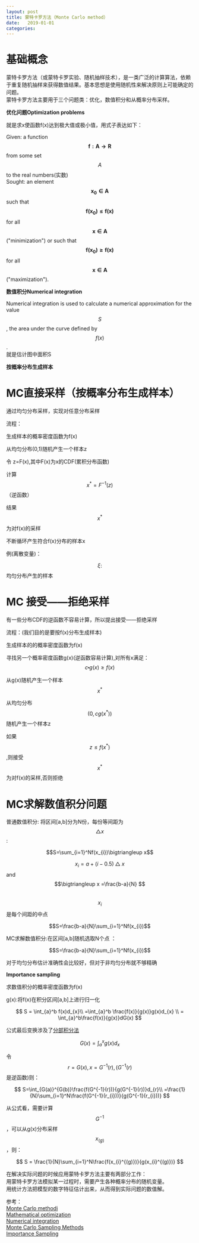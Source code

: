```yaml
---
layout: post
title: 蒙特卡罗方法（Monte Carlo method）
date:   2019-01-01
categories: 
---
```


# 基础概念   

蒙特卡罗方法（或蒙特卡罗实验、随机抽样技术），是一类广泛的计算算法，依赖于重复随机抽样来获得数值结果。基本思想是使用随机性来解决原则上可能确定的问题。   
蒙特卡罗方法主要用于三个问题类：优化，数值积分和从概率分布采样。    

**优化问题Optimization problems**   

就是求x使函数f(x)达到极大值或极小值，用式子表达如下：  

Given: a function $$\mathbf{f:A \to R}$$ from some set $$A$$ to the real numbers(实数)   
Sought: an element $$\mathbf{x_{0} \in A}$$ such that $$\mathbf{f(x_{0})\le f(x)}$$ for all $$\mathbf{x \in A}$$ ("minimization") or such that $$\mathbf{f(x_{0}) \ge f(x)}$$ for all $$\mathbf{x \in A}$$("maximization").

**数值积分Numerical integration**    

Numerical integration is used to calculate a numerical approximation for the value $$S$$, the area under the curve defined by$$f(x)$$.  
就是估计图中面积S   

**按概率分布生成样本**   

# MC直接采样（按概率分布生成样本）   
通过均匀分布采样，实现对任意分布采样  

流程： 

生成样本的概率密度函数为f(x)   

从均匀分布(0,1)随机产生一个样本z  

令 z=F(x),其中F(x)为x的CDF(累积分布函数)    

计算$$x^\ast=F^{-1}(z)$$（逆函数）       

结果$$x^\ast$$为对f(x)的采样    

不断循环产生符合f(x)分布的样本x  

例(离散变量)：

$$\xi :$$均匀分布产生的样本


# MC 接受——拒绝采样   

有一些分布CDF的逆函数不容易计算，所以提出接受——拒绝采样  

流程：(我们目的是要按f(x)分布生成样本)   

生成样本的的概率密度函数为f(x)   

寻找另一个概率密度函数g(x)(逆函数容易计算),对所有x满足：$$c \centerdot g(x)\ge f(x)$$    

从g(x)随机产生一个样本$$x^\ast$$   

从均匀分布$$(0,cg(x^\ast))$$随机产生一个样本z  

如果$$z\le f(x^\ast)$$,则接受$$x^\ast$$为对f(x)的采样,否则拒绝  



# MC求解数值积分问题   

普通数值积分: 将区间[a,b]分为N份，每份等间距为$$\bigtriangleup x$$:     

$$S=\sum_{i=1}^Nf(x_{i})\bigtriangleup x$$    

$$x_{i} = a+(i-0.5)\bigtriangleup x $$ and $$\bigtriangleup x =\frac{b-a}{N} $$     
$$x_{i}$$是每个间距的中点   

$$S=\frac{b-a}{N}\sum_{i=1}^Nf(x_{i})$$   

MC求解数值积分:在区间[a,b]随机选取N个点 ：  

$$S=\frac{b-a}{N}\sum_{i=1}^Nf(x_{i})$$  

对于均匀分布估计准确性会比较好，但对于非均匀分布就不够精确 

**Importance sampling**   

求数值积分的概率密度函数为f(x) 

g(x):将f(x)在积分区间[a,b]上进行归一化  

$$
S = \int_{a}^b f(x)d_{x}\\
=\int_{a}^b \frac{f(x)}{g(x)}g(x)d_{x} \\
= \int_{a}^b\frac{f(x)}{g(x)}dG(x)
$$  

公式最后变换涉及了[分部积分法](https://baike.baidu.com/item/分部积分法/9478849?fr=aladdin)  

$$
G(x)=\int_{a}^x g(x)d_{x}
$$

令$$r = G(x),x=G^{-1}(r),(G^{-1}(r)$$是逆函数)则：  

$$
S=\int_{G(a)}^{G(b)}\frac{f(G^{-1}(r))}{g(G^{-1}(r))}d_{r}\\
=\frac{1}{N}\sum_{i=1}^N\frac{f(G^{-1}(r_{i}))}{g(G^{-1}(r_{i}))}
$$

从公式看，需要计算$$G^{-1}$$，可以从g(x)分布采样$$x_{(g)}$$，则：  

$$
S = \frac{1}{N}\sum_{i=1}^N\frac{f(x_{i}^{(g)})}{g(x_{i}^{(g)})}
$$


在解决实际问题的时候应用蒙特卡罗方法主要有两部分工作：  
用蒙特卡罗方法模拟某一过程时，需要产生各种概率分布的随机变量。  
用统计方法把模型的数字特征估计出来，从而得到实际问题的数值解。  

参考：  
[Monte Carlo methodi](https://en.wikipedia.org/wiki/Monte_Carlo_method)       
[Mathematical optimization](https://en.wikipedia.org/wiki/Mathematical_optimization)    
[Numerical integration](https://en.wikipedia.org/wiki/Numerical_integration)  
[Monte Carlo Sampling Methods](http://web.tecnico.ulisboa.pt/~mcasquilho/acad/theo/simul/Vujic.pdf)  
[Importance Sampling](http://astrostatistics.psu.edu/su14/lectures/cisewski_is.pdf)
